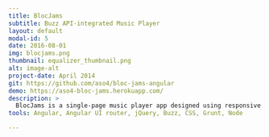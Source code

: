 ```yaml
---
title: BlocJams
subtitle: Buzz API-integrated Music Player
layout: default
modal-id: 5
date: 2016-08-01
img: blocjams.png
thumbnail: equalizer_thumbnail.png
alt: image-alt
project-date: April 2014
git: https://github.com/aso4/bloc-jams-angular
demo: https://aso4-bloc-jams.herokuapp.com/
description: >
  BlocJams is a single-page music player app designed using responsive design principles and AngularJS. Using the Angular UI router and <a href="https://toddmotto.com/opinionated-angular-js-styleguide-for-teams/">Angular 1.5 design principles</a>, users have access to a navigation bar that routes to the app's Library page. This project was my first taste using a third-party API, Buzz, which was used to handle playback and volume control on the backend.
tools: Angular, Angular UI router, jQuery, Buzz, CSS, Grunt, Node

---
```

